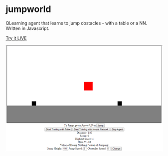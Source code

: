 # jumpworld
QLearning agent that learns to jump obstacles - with a table or a NN. Written in Javascript.

[Try it LIVE](http://jumpworld.neocities.org/)


![alt tag](https://raw.githubusercontent.com/okh1/jumpworld/master/README.png)
